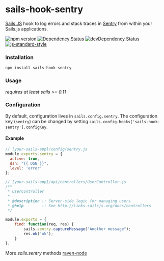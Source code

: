 # sails-hook-sentry

[Sails JS](http://sailsjs.org) hook to log errors and stack traces in [Sentry](https://github.com/getsentry/sentry) from within your Sails.js applications.

[![npm version](https://badge.fury.io/js/sails-hook-sentry.svg)](http://badge.fury.io/js/sails-hook-sentry)
[![Dependency Status](https://david-dm.org/listepo/sails-hook-sentry.svg)](https://david-dm.org/listepo/sails-hook-sentry)
[![devDependency Status](https://david-dm.org/listepo/sails-hook-sentry/dev-status.svg)](https://david-dm.org/listepo/sails-hook-sentry#info=devDependencies)
[![js-standard-style](https://img.shields.io/badge/code%20style-standard-brightgreen.svg?style=flat)](https://github.com/feross/standard)

### Installation

`npm install sails-hook-sentry`

### Usage
*requires at least sails >= 0.11*

### Configuration

By default, configuration lives in `sails.config.sentry`.  The configuration key (`sentry`) can be changed by setting `sails.config.hooks['sails-hook-sentry'].configKey`.

#### Example

```javascript
// [your-sails-app]/config/sentry.js
module.exports.sentry = {
  active: true,
  dsn: "{{ DSN }}",
  level: 'error'
};
```

```javascript
// [your-sails-app]/api/controllers/UserController.js
/**
 * UserController
 *
 * @description :: Server-side logic for managing users
 * @help        :: See http://links.sailsjs.org/docs/controllers
 */

module.exports = {
	find: function(req, res) {
		sails.sentry.captureMessage("Another message");
		res.ok('ok');
	}
};
```
More *sails.sentry* methods [raven-node](https://github.com/getsentry/raven-node)
